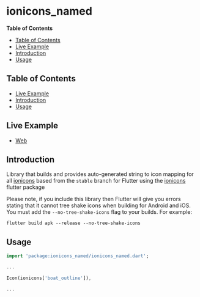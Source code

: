 # ionicons_named

<!-- START doctoc generated TOC please keep comment here to allow auto update -->
<!-- DON'T EDIT THIS SECTION, INSTEAD RE-RUN doctoc TO UPDATE -->
**Table of Contents**

- [Table of Contents](#table-of-contents)
- [Live Example](#live-example)
- [Introduction](#introduction)
- [Usage](#usage)

<!-- END doctoc generated TOC please keep comment here to allow auto update -->


## Table of Contents

* [Live Example](#live-example)
* [Introduction](#introduction)
* [Usage](#usage)


## Live Example

* [Web](https://peiffer-innovations.github.io/ionicons_named/web/index.html#/)


## Introduction

Library that builds and provides auto-generated string to icon mapping for all [ionicons](https://ionic.io/ionicons) based from the `stable` branch for Flutter using the [ionicons](https://pub.dev/packages/ionicons) flutter package

Please note, if you include this library then Flutter will give you errors stating that it cannot tree shake icons when building for Android and iOS.  You must add the `--no-tree-shake-icons` flag to your builds.  For example:

```
flutter build apk --release --no-tree-shake-icons
```


## Usage

```dart
import 'package:ionicons_named/ionicons_named.dart';

...

Icon(ionicons['boat_outline']),

...

```